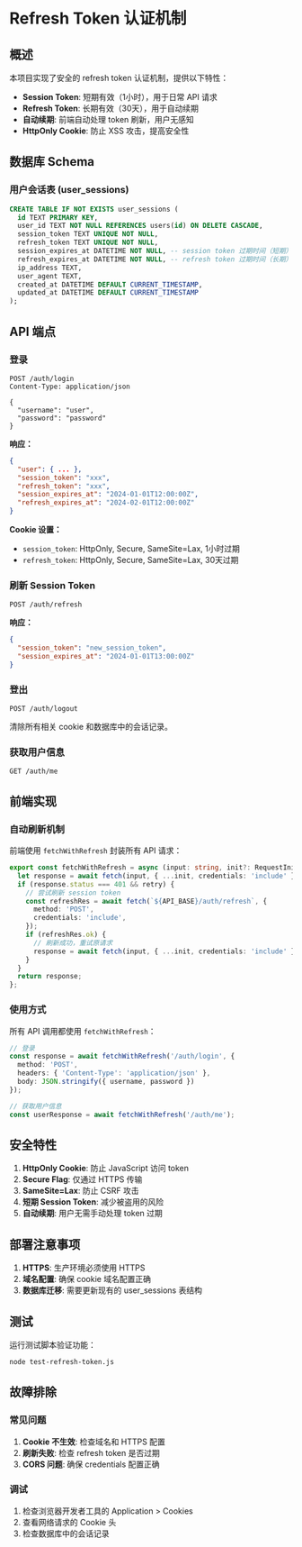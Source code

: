 # Refresh Token 认证机制

## 概述

本项目实现了安全的 refresh token 认证机制，提供以下特性：

- **Session Token**: 短期有效（1小时），用于日常 API 请求
- **Refresh Token**: 长期有效（30天），用于自动续期
- **自动续期**: 前端自动处理 token 刷新，用户无感知
- **HttpOnly Cookie**: 防止 XSS 攻击，提高安全性

## 数据库 Schema

### 用户会话表 (user_sessions)

```sql
CREATE TABLE IF NOT EXISTS user_sessions (
  id TEXT PRIMARY KEY,
  user_id TEXT NOT NULL REFERENCES users(id) ON DELETE CASCADE,
  session_token TEXT UNIQUE NOT NULL,
  refresh_token TEXT UNIQUE NOT NULL,
  session_expires_at DATETIME NOT NULL, -- session token 过期时间（短期）
  refresh_expires_at DATETIME NOT NULL, -- refresh token 过期时间（长期）
  ip_address TEXT,
  user_agent TEXT,
  created_at DATETIME DEFAULT CURRENT_TIMESTAMP,
  updated_at DATETIME DEFAULT CURRENT_TIMESTAMP
);
```

## API 端点

### 登录
```
POST /auth/login
Content-Type: application/json

{
  "username": "user",
  "password": "password"
}
```

**响应：**
```json
{
  "user": { ... },
  "session_token": "xxx",
  "refresh_token": "xxx", 
  "session_expires_at": "2024-01-01T12:00:00Z",
  "refresh_expires_at": "2024-02-01T12:00:00Z"
}
```

**Cookie 设置：**
- `session_token`: HttpOnly, Secure, SameSite=Lax, 1小时过期
- `refresh_token`: HttpOnly, Secure, SameSite=Lax, 30天过期

### 刷新 Session Token
```
POST /auth/refresh
```

**响应：**
```json
{
  "session_token": "new_session_token",
  "session_expires_at": "2024-01-01T13:00:00Z"
}
```

### 登出
```
POST /auth/logout
```

清除所有相关 cookie 和数据库中的会话记录。

### 获取用户信息
```
GET /auth/me
```

## 前端实现

### 自动刷新机制

前端使用 `fetchWithRefresh` 封装所有 API 请求：

```typescript
export const fetchWithRefresh = async (input: string, init?: RequestInit, retry = true): Promise<Response> => {
  let response = await fetch(input, { ...init, credentials: 'include' });
  if (response.status === 401 && retry) {
    // 尝试刷新 session token
    const refreshRes = await fetch(`${API_BASE}/auth/refresh`, {
      method: 'POST',
      credentials: 'include',
    });
    if (refreshRes.ok) {
      // 刷新成功，重试原请求
      response = await fetch(input, { ...init, credentials: 'include' });
    }
  }
  return response;
};
```

### 使用方式

所有 API 调用都使用 `fetchWithRefresh`：

```typescript
// 登录
const response = await fetchWithRefresh('/auth/login', {
  method: 'POST',
  headers: { 'Content-Type': 'application/json' },
  body: JSON.stringify({ username, password })
});

// 获取用户信息
const userResponse = await fetchWithRefresh('/auth/me');
```

## 安全特性

1. **HttpOnly Cookie**: 防止 JavaScript 访问 token
2. **Secure Flag**: 仅通过 HTTPS 传输
3. **SameSite=Lax**: 防止 CSRF 攻击
4. **短期 Session Token**: 减少被盗用的风险
5. **自动续期**: 用户无需手动处理 token 过期

## 部署注意事项

1. **HTTPS**: 生产环境必须使用 HTTPS
2. **域名配置**: 确保 cookie 域名配置正确
3. **数据库迁移**: 需要更新现有的 user_sessions 表结构

## 测试

运行测试脚本验证功能：

```bash
node test-refresh-token.js
```

## 故障排除

### 常见问题

1. **Cookie 不生效**: 检查域名和 HTTPS 配置
2. **刷新失败**: 检查 refresh token 是否过期
3. **CORS 问题**: 确保 credentials 配置正确

### 调试

1. 检查浏览器开发者工具的 Application > Cookies
2. 查看网络请求的 Cookie 头
3. 检查数据库中的会话记录 